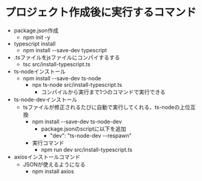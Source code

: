 # プロジェクト作成後に実行するコマンド
- package.json作成
  - npm init -y
- typescript install
  - npm install  --save-dev typescript
- .tsファイルをjsファイルにコンパイするする
  - tsc src/install-typescript.ts
- ts-nodeインストール
  - npm install --save-dev ts-node
    - npx ts-node src/install-typescript.ts
      - コンパイルから実行まで1つのコマンドで実行できる
- ts-node-devインストール
  - tsファイルが修正されるたびに自動で実行してくれる、ts-nodeの上位互換
    - npm install --save-dev ts-node-dev
      - package.jsonのscriptに以下を追加
        - "dev": "ts-node-dev --respawn"
    - 実行コマンド
      - npm run dev src/install-typescript.ts
- axiosインストールコマンド
  - JSONが使えるようになる
    - npm install axios